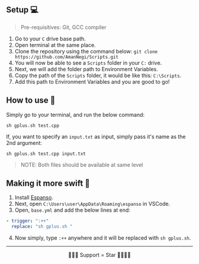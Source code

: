 ## Setup 💻

> Pre-requisitives: Git, GCC compiler

1. Go to your `C` drive base path.
2. Open terminal at the same place.
3. Clone the repository using the command below:
   `git clone https://github.com/AmanNegi/Scripts.git`
4. You will now be able to see a `Scripts` folder in your `C:` drive.
5. Next, we will add the folder path to Environment Variables.
6. Copy the path of the `Scripts` folder, it would be like this:
   `C:\Scripts`.
7. Add this path to Environment Variables and you are good to go!

## How to use 🤗

Simply go to your terminal, and run the below command:

`sh gplus.sh test.cpp`

If, you want to specify an `input.txt` as input, simply pass it's name as the 2nd argument:

`sh gplus.sh test.cpp input.txt`

> NOTE: Both files should be available at same level

## Making it more swift 🐤

1. Install [Espanso](https://espanso.org/).
2. Next, open `C:\Users\user\AppData\Roaming\espanso` in VSCode.
3. Open, `base.yml` and add the below lines at end:

```yml
- trigger: ":++"
  replace: "sh gplus.sh "
```

4. Now simply, type `:++` anywhere and it will be replaced with `sh gplus.sh`.

---

<p align="center">
🚀🚀🚀 Support = Star 🚀🚀🚀🚀
</p>
